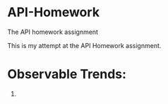 # API-Homework
The API homework assignment

This is my attempt at the API Homework assignment. 

# Observable Trends:
1.
